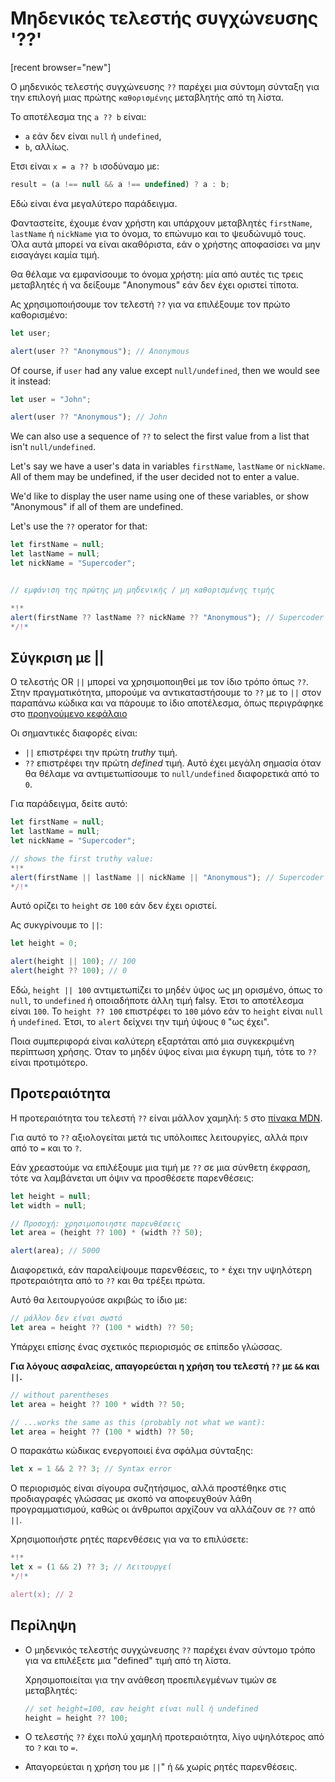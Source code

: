 # Μηδενικός τελεστής συγχώνευσης '??'

[recent browser="new"]

Ο μηδενικός τελεστής συγχώνευσης `??` παρέχει μια σύντομη σύνταξη για την επιλογή μιας πρώτης `καθορισμένης` μεταβλητής από τη λίστα.

Το αποτέλεσμα της `a ?? b` είναι:
- `a` εάν δεν είναι `null` ή `undefined`,
- `b`, αλλίως.

Ετσι είναι `x = a ?? b` ισοδύναμο με:

```js
result = (a !== null && a !== undefined) ? a : b;
```


Εδώ είναι ένα μεγαλύτερο παράδειγμα.

Φανταστείτε, έχουμε έναν χρήστη και υπάρχουν μεταβλητές `firstName`, `lastName` ή `nickName` για το όνομα, το επώνυμο και το ψευδώνυμό τους. Όλα αυτά μπορεί να είναι ακαθόριστα, εάν ο χρήστης αποφασίσει να μην εισαγάγει καμία τιμή.

Θα θέλαμε να εμφανίσουμε το όνομα χρήστη: μία από αυτές τις τρεις μεταβλητές ή να δείξουμε "Anonymous" εάν δεν έχει οριστεί τίποτα.

Ας χρησιμοποιήσουμε τον τελεστή `??` για να επιλέξουμε τον πρώτο καθορισμένο:

```js run
let user;

alert(user ?? "Anonymous"); // Anonymous
```

Of course, if `user` had any value except `null/undefined`, then we would see it instead:

```js run
let user = "John";

alert(user ?? "Anonymous"); // John
```

We can also use a sequence of `??` to select the first value from a list that isn't `null/undefined`.

Let's say we have a user's data in variables `firstName`, `lastName` or `nickName`. All of them may be undefined, if the user decided not to enter a value.

We'd like to display the user name using one of these variables, or show "Anonymous" if all of them are undefined.

Let's use the `??` operator for that:


```js run
let firstName = null;
let lastName = null;
let nickName = "Supercoder";


// εμφάνιση της πρώτης μη μηδενικής / μη καθορισμένης τιμής

*!*
alert(firstName ?? lastName ?? nickName ?? "Anonymous"); // Supercoder
*/!*
```

## Σύγκριση με ||

Ο τελεστής OR `||` μπορεί να χρησιμοποιηθεί με τον ίδιο τρόπο όπως `??`. Στην πραγματικότητα, μπορούμε να αντικαταστήσουμε το `??` με το `||` στον παραπάνω κώδικα και να πάρουμε το ίδιο αποτέλεσμα, όπως περιγράφηκε στο [προηγούμενο κεφάλαιο](info:logical-operators#or-finds-the-first-truthy-value)


Οι σημαντικές διαφορές είναι:
- `||` επιστρέφει την πρώτη *truthy* τιμή.
- `??` επιστρέφει την πρώτη *defined* τιμή.
Αυτό έχει μεγάλη σημασία όταν θα θέλαμε να αντιμετωπίσουμε το `null/undefined` διαφορετικά από το `0`.

Για παράδειγμα, δείτε αυτό:

```js run
let firstName = null;
let lastName = null;
let nickName = "Supercoder";

// shows the first truthy value:
*!*
alert(firstName || lastName || nickName || "Anonymous"); // Supercoder
*/!*
```

Αυτό ορίζει το `height` σε `100` εάν δεν έχει οριστεί.

Ας συκγρίνουμε το `||`:

```js run
let height = 0;

alert(height || 100); // 100
alert(height ?? 100); // 0
```

Εδώ, `height || 100` αντιμετωπίζει το μηδέν ύψος ως μη ορισμένο, όπως το `null`, το `undefined` ή οποιαδήποτε άλλη τιμή falsy.
Έτσι το αποτέλεσμα είναι `100`.
Το `height ?? 100` επιστρέφει το `100` μόνο εάν το `height` είναι `null` ή `undefined`. Έτσι, το `alert` δείχνει την τιμή ύψους `0` "ως έχει".

Ποια συμπεριφορά είναι καλύτερη εξαρτάται από μια συγκεκριμένη περίπτωση χρήσης. Όταν το μηδέν ύψος είναι μια έγκυρη τιμή, τότε το `??` είναι προτιμότερο.

## Προτεραιότητα

Η προτεραιότητα του τελεστή `??` είναι μάλλον χαμηλή: `5` στο
[πίνακα MDN](https://developer.mozilla.org/en-US/docs/Web/JavaScript/Reference/Operators/Operator_Precedence#Table).

Για αυτό το `??` αξιολογείται μετά τις υπόλοιπες λειτουργίες, αλλά πριν από το `=` και το `?`.

Εάν χρεαστούμε να επιλέξουμε μια τιμή με `??` σε μια σύνθετη έκφραση, τότε να λαμβάνεται υπ όψιν να προσθέσετε παρενθέσεις:

```js run
let height = null;
let width = null;

// Προσοχή: χρησιμοποιηστε παρενθέσεις
let area = (height ?? 100) * (width ?? 50);

alert(area); // 5000
```
Διαφορετικά, εάν παραλείψουμε παρενθέσεις, το `*` έχει την υψηλότερη προτεραιότητα από το `??` και θα τρέξει πρώτα.

Αυτό θα λειτουργούσε ακριβώς το ίδιο με:

```js
// μάλλον δεν είναι σωστό
let area = height ?? (100 * width) ?? 50;
```

Υπάρχει επίσης ένας σχετικός περιορισμός σε επίπεδο γλώσσας.

**Για λόγους ασφαλείας, απαγορεύεται η χρήση του τελεστή `??` με `&&` και `||`.**


```js
// without parentheses
let area = height ?? 100 * width ?? 50;

// ...works the same as this (probably not what we want):
let area = height ?? (100 * width) ?? 50;
```

Ο παρακάτω κώδικας ενεργοποιεί ένα σφάλμα σύνταξης:

```js run
let x = 1 && 2 ?? 3; // Syntax error
```
Ο περιορισμός είναι σίγουρα συζητήσιμος, αλλά προστέθηκε στις προδιαγραφές γλώσσας με σκοπό να αποφευχθούν λάθη προγραμματισμού, καθώς οι άνθρωποι αρχίζουν να αλλάζουν σε `??` από `||`.

Χρησιμοποιήστε ρητές παρενθέσεις για να το επιλύσετε:

```js run
*!*
let x = (1 && 2) ?? 3; // Λειτουργεί
*/!*

alert(x); // 2
```

## Περίληψη


- Ο μηδενικός τελεστής συγχώνευσης `??` παρέχει έναν σύντομο τρόπο για να επιλέξετε μια "defined" τιμή από τη λίστα.


    Χρησιμοποιείται για την ανάθεση προεπιλεγμένων τιμών σε μεταβλητές:

    ```js
    // set height=100, εαν height είναι null ή undefined
    height = height ?? 100;
    ```

- Ο τελεστής `??` έχει πολύ χαμηλή προτεραιότητα, λίγο υψηλότερος από το `?` και το `=`.
- Απαγορεύεται η χρήση του με `||`" ή `&&` χωρίς ρητές παρενθέσεις.

